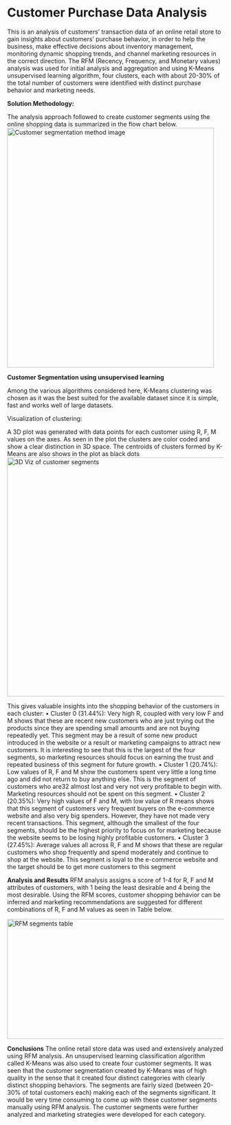 # Customer Purchase Data Analysis

This is an analysis of customers’ transaction data of an online retail store to gain insights about
customers’ purchase behavior, in order to help the business, make effective decisions about
inventory management, monitoring dynamic shopping trends, and channel marketing resources in
the correct direction. The RFM (Recency, Frequency, and Monetary values) analysis was used for
initial analysis and aggregation and using K-Means unsupervised learning algorithm, four clusters,
each with about 20-30% of the total number of customers were identified with distinct purchase
behavior and marketing needs.

**Solution Methodology:** 

The analysis approach followed to create customer segments using the online shopping data is
summarized in the flow chart below.
<img width="481" height="558" alt="Customer segmentation method image" src="https://github.com/user-attachments/assets/962a43ab-512f-4f5d-92bf-2954c4d3bf47" />

**Customer Segmentation using unsupervised learning**

Among the various algorithms considered here, K-Means clustering was chosen as it was the best suited for the available dataset
since it is simple, fast and works well of large datasets.

Visualization of clustering:

A 3D plot was generated with data points for each customer using R, F, M values on the axes.
As seen in the plot the clusters are color coded and show a clear distinction in 3D space. The
centroids of clusters formed by K-Means are also shows in the plot as black dots
<img width="587" height="556" alt="3D Viz of customer segments" src="https://github.com/user-attachments/assets/93022fd2-6f52-422a-9ea6-06944f5196f3" />

This gives valuable insights into the shopping behavior of the customers in each cluster:
• Cluster 0 (31.44%): Very high R, coupled with very low F and M shows that these are
recent new customers who are just trying out the products since they are spending small
amounts and are not buying repeatedly yet. This segment may be a result of some new
product introduced in the website or a result or marketing campaigns to attract new
customers. It is interesting to see that this is the largest of the four segments, so marketing
resources should focus on earning the trust and repeated business of this segment for future
growth.
• Cluster 1 (20.74%): Low values of R, F and M show the customers spent very little a long
time ago and did not return to buy anything else. This is the segment of customers who are32
almost lost and very not very profitable to begin with. Marketing resources should not be
spent on this segment.
• Cluster 2 (20.35%): Very high values of F and M, with low value of R means shows that
this segment of customers very frequent buyers on the e-commerce website and also very
big spenders. However, they have not made very recent transactions. This segment,
although the smallest of the four segments, should be the highest priority to focus on for
marketing because the website seems to be losing highly profitable customers.
• Cluster 3 (27.45%): Average values all across R, F and M shows that these are regular
customers who shop frequently and spend moderately and continue to shop at the website.
This segment is loyal to the e-commerce website and the target should be to get more
customers to this segment

**Analysis and Results**
RFM analysis assigns a score of 1-4 for R, F and M attributes of customers, with 1 being the least
desirable and 4 being the most desirable. Using the RFM scores, customer shopping behavior can
be inferred and marketing recommendations are suggested for different combinations of R, F and
M values as seen in Table below.

<img width="600" height="279" alt="RFM segments table" src="https://github.com/user-attachments/assets/9e4e14e6-61d2-4566-ab64-6997c086bde9" />

**Conclusions**
The online retail store data was used and extensively analyzed using RFM analysis. 
An unsupervised learning classification algorithm called K-Means was also used to create four customer segments. It was seen that the customer segmentation created by K-Means was of high quality in the sense that it created four distinct categories with clearly distinct shopping behaviors. The segments are fairly sized (between 20-30% of total customers each) making each of the segments significant. It would be very time consuming to come up with these customer segments manually using RFM analysis. The customer segments were further analyzed and
marketing strategies were developed for each category.

